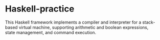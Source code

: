 # Haskell-practice
This Haskell framework implements a compiler and interpreter for a stack-based virtual machine, supporting arithmetic and boolean expressions, state management, and command execution.

